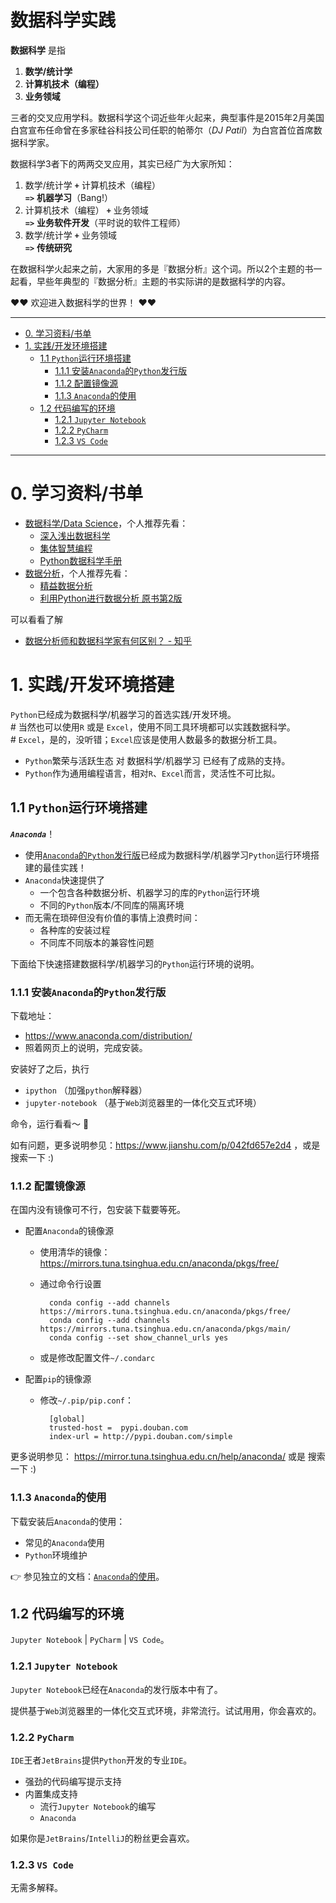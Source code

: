 # 数据科学实践

**数据科学** 是指

1. **数学/统计学**
1. **计算机技术（编程）**
1. **业务领域**

三者的交叉应用学科。数据科学这个词近些年火起来，典型事件是2015年2月美国白宫宣布任命曾在多家硅谷科技公司任职的帕蒂尔（_DJ Patil_）为白宫首位首席数据科学家。

数据科学3者下的两两交叉应用，其实已经广为大家所知：

1. 数学/统计学 **`+`** 计算机技术（编程）   
    **`=>`** **机器学习**（Bang!）
1. 计算机技术（编程） **`+`** 业务领域  
    **`=>`** **业务软件开发**（平时说的软件工程师）  
1. 数学/统计学 **`+`** 业务领域  
    **`=>`** **传统研究**

在数据科学火起来之前，大家用的多是『数据分析』这个词。所以2个主题的书一起看，早些年典型的『数据分析』主题的书实际讲的是数据科学的内容。

❤️❤️
欢迎进入数据科学的世界！
❤️❤️

-----------------------------

<!-- START doctoc generated TOC please keep comment here to allow auto update -->
<!-- DON'T EDIT THIS SECTION, INSTEAD RE-RUN doctoc TO UPDATE -->


- [0. 学习资料/书单](#0-%E5%AD%A6%E4%B9%A0%E8%B5%84%E6%96%99%E4%B9%A6%E5%8D%95)
- [1. 实践/开发环境搭建](#1-%E5%AE%9E%E8%B7%B5%E5%BC%80%E5%8F%91%E7%8E%AF%E5%A2%83%E6%90%AD%E5%BB%BA)
    - [1.1 `Python`运行环境搭建](#11-python%E8%BF%90%E8%A1%8C%E7%8E%AF%E5%A2%83%E6%90%AD%E5%BB%BA)
        - [1.1.1 安装`Anaconda`的`Python`发行版](#111-%E5%AE%89%E8%A3%85anaconda%E7%9A%84python%E5%8F%91%E8%A1%8C%E7%89%88)
        - [1.1.2 配置镜像源](#112-%E9%85%8D%E7%BD%AE%E9%95%9C%E5%83%8F%E6%BA%90)
        - [1.1.3 `Anaconda`的使用](#113-anaconda%E7%9A%84%E4%BD%BF%E7%94%A8)
    - [1.2 代码编写的环境](#12-%E4%BB%A3%E7%A0%81%E7%BC%96%E5%86%99%E7%9A%84%E7%8E%AF%E5%A2%83)
        - [1.2.1 `Jupyter Notebook`](#121-jupyter-notebook)
        - [1.2.2 `PyCharm`](#122-pycharm)
        - [1.2.3 `VS Code`](#123-vs-code)

<!-- END doctoc generated TOC please keep comment here to allow auto update -->

-----------------------------


# 0. 学习资料/书单

- [数据科学/Data Science](https://www.douban.com/doulist/119731263/)，个人推荐先看：
    - [深入浅出数据科学](https://book.douban.com/subject/30338984/)
    - [集体智慧编程](https://book.douban.com/subject/3288908/)
    - [Python数据科学手册](https://book.douban.com/subject/27667378/)
- [数据分析](https://www.douban.com/doulist/45963852/)，个人推荐先看：
    - [精益数据分析](https://book.douban.com/subject/26278639/)
    - [利用Python进行数据分析 原书第2版](https://book.douban.com/subject/30283996/)

可以看看了解

- [数据分析师和数据科学家有何区别？ - 知乎](https://www.zhihu.com/question/20935297)

# 1. 实践/开发环境搭建

`Python`已经成为数据科学/机器学习的首选实践/开发环境。  
\# 当然也可以使用`R` 或是 `Excel`，使用不同工具环境都可以实践数据科学。  
\# `Excel`，是的，没听错；`Excel`应该是使用人数最多的数据分析工具。

- `Python`繁荣与活跃生态 对 数据科学/机器学习 已经有了成熟的支持。
- `Python`作为通用编程语言，相对`R`、`Excel`而言，灵活性不可比拟。

## 1.1 `Python`运行环境搭建

**_`Anaconda`_**！

- 使用[`Anaconda`的`Python`发行版](https://www.anaconda.com/)已经成为数据科学/机器学习`Python`运行环境搭建的最佳实践！
- `Anaconda`快速提供了
    - 一个包含各种数据分析、机器学习的库的`Python`运行环境
    - 不同的`Python`版本/不同库的隔离环境
- 而无需在琐碎但没有价值的事情上浪费时间：
    - 各种库的安装过程
    - 不同库不同版本的兼容性问题

下面给下快速搭建数据科学/机器学习的`Python`运行环境的说明。

### 1.1.1 安装`Anaconda`的`Python`发行版

下载地址：

- https://www.anaconda.com/distribution/
- 照着网页上的说明，完成安装。

安装好了之后，执行

- `ipython` （加强`python`解释器）
- `jupyter-notebook` （基于`Web`浏览器里的一体化交互式环境）

命令，运行看看～ 🎉

如有问题，更多说明参见：https://www.jianshu.com/p/042fd657e2d4 ，或是搜索一下 :)

### 1.1.2 配置镜像源

在国内没有镜像可不行，包安装下载要等死。

- 配置`Anaconda`的镜像源
    - 使用清华的镜像：https://mirrors.tuna.tsinghua.edu.cn/anaconda/pkgs/free/
    - 通过命令行设置

            conda config --add channels https://mirrors.tuna.tsinghua.edu.cn/anaconda/pkgs/free/
            conda config --add channels https://mirrors.tuna.tsinghua.edu.cn/anaconda/pkgs/main/
            conda config --set show_channel_urls yes
    - 或是修改配置文件`~/.condarc`
- 配置`pip`的镜像源
    - 修改`~/.pip/pip.conf`：

            [global]
            trusted-host =  pypi.douban.com
            index-url = http://pypi.douban.com/simple

更多说明参见： https://mirror.tuna.tsinghua.edu.cn/help/anaconda/ 或是 搜索一下 :)

### 1.1.3 `Anaconda`的使用

下载安装后`Anaconda`的使用：

- 常见的`Anaconda`使用
- `Python`环境维护

👉 参见独立的文档：[`Anaconda`的使用](anaconda-usage.md)。

## 1.2 代码编写的环境

`Jupyter Notebook` | `PyCharm` | `VS Code`。

### 1.2.1 `Jupyter Notebook`

`Jupyter Notebook`已经在`Anaconda`的发行版本中有了。

提供基于`Web`浏览器里的一体化交互式环境，非常流行。试试用用，你会喜欢的。

### 1.2.2 `PyCharm`

`IDE`王者`JetBrains`提供`Python`开发的专业`IDE`。

- 强劲的代码编写提示支持
- 内置集成支持
    - 流行`Jupyter Notebook`的编写
    - `Anaconda`

如果你是`JetBrains`/`IntelliJ`的粉丝更会喜欢。

### 1.2.3 `VS Code`

无需多解释。

